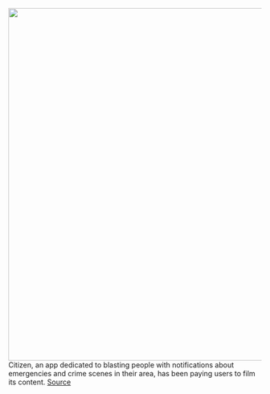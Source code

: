 <img src='https://cdn.vox-cdn.com/thumbor/An28w0Yy2eTe0xmz09f1Fgo61vI=/0x0:1600x900/1200x800/filters:focal(672x322:928x578)/cdn.vox-cdn.com/uploads/chorus_image/image/69637627/1_rOx49dX_J6QZi4JnJL_uWg.0.png' width='700px' /><br/>
Citizen, an app dedicated to blasting people with notifications about emergencies and crime scenes in their area, has been paying users to film its content.
<a href='https://www.theverge.com/2021/7/27/22595648/citizen-app-crime-scene-paid-live-streamer-nyc-la-emergencies'> Source <a/>